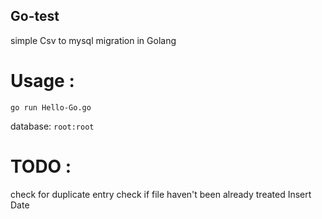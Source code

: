 ## Go-test
simple Csv to mysql migration in Golang


# Usage :
```
go run Hello-Go.go
```

database: `root:root`


# TODO :

check for duplicate entry
check if file haven't been already treated
Insert Date
